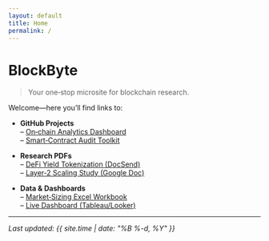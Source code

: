 ```yaml
---
layout: default
title: Home
permalink: /
---
```


# BlockByte

> Your one‑stop microsite for blockchain research.

Welcome—here you’ll find links to:

- **GitHub Projects**  
  – [On‑chain Analytics Dashboard](https://github.com/chainception/onchain-dashboard)  
  – [Smart‑Contract Audit Toolkit](https://github.com/chainception/audit-toolkit)

- **Research PDFs**  
  – [DeFi Yield Tokenization (DocSend)](https://docsend.com/view/…)  
  – [Layer‑2 Scaling Study (Google Doc)](https://docs.google.com/…)

- **Data & Dashboards**  
  – [Market‑Sizing Excel Workbook](https://yourdomain.com/files/market-sizing.xlsx)  
  – [Live Dashboard (Tableau/Looker)](https://lookerstudio.google.com/…)

---

*Last updated: {{ site.time | date: "%B %-d, %Y" }}*
